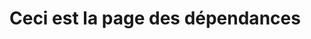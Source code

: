 # Ceci est la page des dépendances

<!-- Newly generated -->


<!-- Updated at 2025-09-09T09:26:48.386Z -->


<!-- Updated at 2025-09-09T12:58:56.047Z -->


<!-- Updated at 2025-09-09T13:13:37.544Z -->


<!-- Updated at 2025-09-09T13:24:31.317Z -->
